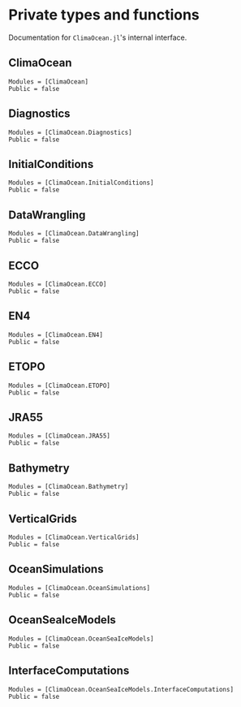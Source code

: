 # Private types and functions

Documentation for `ClimaOcean.jl`'s internal interface.

## ClimaOcean

```@autodocs
Modules = [ClimaOcean]
Public = false
```

## Diagnostics

```@autodocs
Modules = [ClimaOcean.Diagnostics]
Public = false
```

## InitialConditions

```@autodocs
Modules = [ClimaOcean.InitialConditions]
Public = false
```

## DataWrangling

```@autodocs
Modules = [ClimaOcean.DataWrangling]
Public = false
```

## ECCO

```@autodocs
Modules = [ClimaOcean.ECCO]
Public = false
```

## EN4

```@autodocs
Modules = [ClimaOcean.EN4]
Public = false
```

## ETOPO

```@autodocs
Modules = [ClimaOcean.ETOPO]
Public = false
```

## JRA55

```@autodocs
Modules = [ClimaOcean.JRA55]
Public = false
```

## Bathymetry

```@autodocs
Modules = [ClimaOcean.Bathymetry]
Public = false
```

## VerticalGrids

```@autodocs
Modules = [ClimaOcean.VerticalGrids]
Public = false
```

## OceanSimulations

```@autodocs
Modules = [ClimaOcean.OceanSimulations]
Public = false
```

## OceanSeaIceModels

```@autodocs
Modules = [ClimaOcean.OceanSeaIceModels]
Public = false
```

## InterfaceComputations

```@autodocs
Modules = [ClimaOcean.OceanSeaIceModels.InterfaceComputations]
Public = false
```
